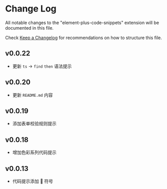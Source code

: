 # Change Log

All notable changes to the "element-plus-code-snippets" extension will be documented in this file.

Check [Keep a Changelog](http://keepachangelog.com/) for recommendations on how to structure this file.

## v0.0.22

-   更新 `ts` -> `find` `then` 语法提示

## v0.0.20

-   更新 `README.md` 内容

## v0.0.19

-   添加表单校验规则提示

## v0.0.18

-   增加色彩系列代码提示

## v0.0.13

-   代码提示添加 🌱 符号

